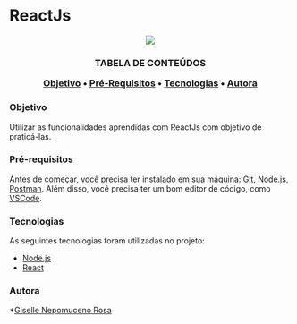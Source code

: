 # ReactJs

<p align="center">
<img src="https://www.metaltoad.com/sites/default/files/styles/large_personal_photo_870x500_/public/2020-05/react-js-blog-header.png?itok=VbfDeSgJ" />
</p>

<h3 align="center">TABELA DE CONTEÚDOS
<p align="center">
 <a href="#objetivo">Objetivo</a> •
 <a href="#Pré-Requisitos">Pré-Requisitos</a> • 
 <a href="#tecnologias">Tecnologias</a> • 
 <a href="#autora">Autora</a> 


### Objetivo

<p>Utilizar as funcionalidades aprendidas com ReactJs com objetivo de praticá-las.</p>

### Pré-requisitos

Antes de começar, você precisa ter instalado em sua máquina: [Git](https://gitforwindows.org/), [Node.js](https://nodejs.org/en/), [Postman](https://www.postman.com/).
Além disso, você precisa ter um bom editor de código, como [VSCode](https://code.visualstudio.com/).

### Tecnologias

As seguintes tecnologias foram utilizadas no projeto:

- [Node.js](https://nodejs.org/en/)
- [React](https://pt-br.reactjs.org/)


### Autora


*<a href="https://www.linkedin.com/in/gisellenrosa/">Giselle Nepomuceno Rosa</a>

